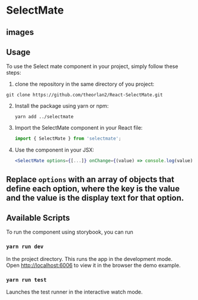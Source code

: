 # SelectMate

## images


## Usage

To use the Select mate component in your project, simply follow these steps:

1. clone the repository in the same directory of you project:

  ```
  git clone https://github.com/theorlan2/React-SelectMate.git
  ```

2. Install the package using yarn or npm:

   ```
   yarn add ../selectmate
   ```

3. Import the SelectMate component in your React file:

   ```javascript
   import { SelectMate } from 'selectmate';
   ```

4. Use the component in your JSX:

   ```jsx
   <SelectMate options={[...]} onChange={(value) => console.log(value)} />
   ```

## Replace `options` with an array of objects that define each option, where the key is the value and the value is the display text for that option.

## Available Scripts

To run the component using storybook, you can run


### `yarn run dev`

In the project directory. This runs the app in the development mode.\
Open [  http://localhost:6006](  http://localhost:6006) to view it in the browser the demo example.

### `yarn run test`

Launches the test runner in the interactive watch mode.
